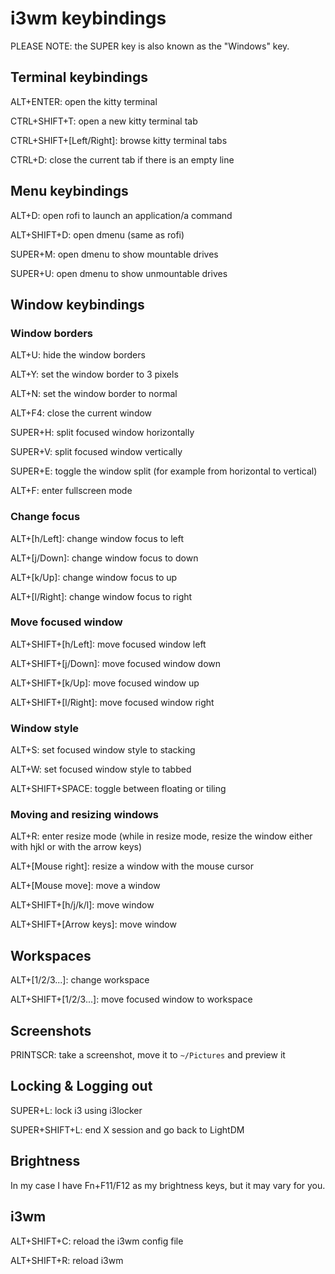 # i3wm keybindings
PLEASE NOTE: the SUPER key is also known as the "Windows" key.

## Terminal keybindings
ALT+ENTER: open the kitty terminal

CTRL+SHIFT+T: open a new kitty terminal tab

CTRL+SHIFT+[Left/Right]: browse kitty terminal tabs

CTRL+D: close the current tab if there is an empty line

## Menu keybindings
ALT+D: open rofi to launch an application/a command

ALT+SHIFT+D: open dmenu (same as rofi)

SUPER+M: open dmenu to show mountable drives

SUPER+U: open dmenu to show unmountable drives

## Window keybindings
### Window borders
ALT+U: hide the window borders

ALT+Y: set the window border to 3 pixels

ALT+N: set the window border to normal

ALT+F4: close the current window

SUPER+H: split focused window horizontally

SUPER+V: split focused window vertically

SUPER+E: toggle the window split (for example from horizontal to vertical)

ALT+F: enter fullscreen mode

### Change focus
ALT+[h/Left]: change window focus to left

ALT+[j/Down]: change window focus to down

ALT+[k/Up]: change window focus to up

ALT+[l/Right]: change window focus to right

### Move focused window
ALT+SHIFT+[h/Left]: move focused window left

ALT+SHIFT+[j/Down]: move focused window down

ALT+SHIFT+[k/Up]: move focused window up

ALT+SHIFT+[l/Right]: move focused window right

### Window style
ALT+S: set focused window style to stacking

ALT+W: set focused window style to tabbed

ALT+SHIFT+SPACE: toggle between floating or tiling

### Moving and resizing windows
ALT+R: enter resize mode (while in resize mode, resize the window either with hjkl or with the arrow keys)

ALT+[Mouse right]: resize a window with the mouse cursor

ALT+[Mouse move]: move a window

ALT+SHIFT+[h/j/k/l]: move window

ALT+SHIFT+[Arrow keys]: move window

## Workspaces
ALT+[1/2/3...]: change workspace

ALT+SHIFT+[1/2/3...]: move focused window to workspace

## Screenshots
PRINTSCR: take a screenshot, move it to `~/Pictures` and preview it

## Locking & Logging out
SUPER+L: lock i3 using i3locker

SUPER+SHIFT+L: end X session and go back to LightDM

## Brightness
In my case I have Fn+F11/F12 as my brightness keys, but it may vary for you.

## i3wm
ALT+SHIFT+C: reload the i3wm config file

ALT+SHIFT+R: reload i3wm
